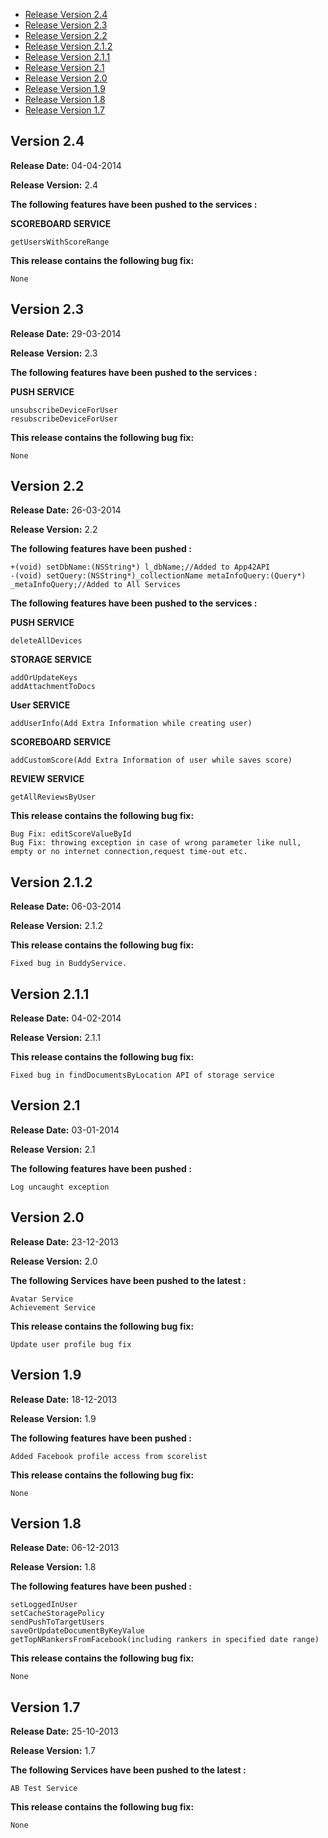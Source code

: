 * [Release Version 2.4](https://github.com/shephertz/App42_iOS_SDK/blob/master/Change%20Log.md#version-24)
* [Release Version 2.3](https://github.com/shephertz/App42_iOS_SDK/blob/master/Change%20Log.md#version-23)
* [Release Version 2.2](https://github.com/shephertz/App42_iOS_SDK/blob/master/Change%20Log.md#version-22)
* [Release Version 2.1.2](https://github.com/shephertz/App42_iOS_SDK/blob/master/Change%20Log.md#version-212)
* [Release Version 2.1.1](https://github.com/shephertz/App42_iOS_SDK/blob/master/Change%20Log.md#version-211)
* [Release Version 2.1](https://github.com/shephertz/App42_iOS_SDK/blob/master/Change%20Log.md#version-21)
* [Release Version 2.0](https://github.com/shephertz/App42_iOS_SDK/blob/master/Change%20Log.md#version-20)
* [Release Version 1.9](https://github.com/shephertz/App42_iOS_SDK/blob/master/Change%20Log.md#version-19)
* [Release Version 1.8](https://github.com/shephertz/App42_iOS_SDK/blob/master/Change%20Log.md#version-18)
* [Release Version 1.7](https://github.com/shephertz/App42_iOS_SDK/blob/master/Change%20Log.md#version-17)


## Version 2.4
 

**Release Date:** 04-04-2014

**Release Version:** 2.4


**The following features have been pushed to the services :**

**SCOREBOARD SERVICE**

```
getUsersWithScoreRange

```

**This release contains the following bug fix:**

```
None
```



## Version 2.3
 

**Release Date:** 29-03-2014

**Release Version:** 2.3


**The following features have been pushed to the services :**

**PUSH SERVICE**

```
unsubscribeDeviceForUser
resubscribeDeviceForUser

```

**This release contains the following bug fix:**

```
None
```


## Version 2.2
 

**Release Date:** 26-03-2014

**Release Version:** 2.2

**The following features have been pushed  :**

```
+(void) setDbName:(NSString*) l_dbName;//Added to App42API
-(void) setQuery:(NSString*)_collectionName metaInfoQuery:(Query*) _metaInfoQuery;//Added to All Services
```

**The following features have been pushed to the services :**

**PUSH SERVICE**

```
deleteAllDevices

```

**STORAGE SERVICE**

```
addOrUpdateKeys
addAttachmentToDocs
```

**User SERVICE**

```
addUserInfo(Add Extra Information while creating user)
```

**SCOREBOARD SERVICE**

```
addCustomScore(Add Extra Information of user while saves score)
```

**REVIEW SERVICE**

```
getAllReviewsByUser
```


**This release contains the following bug fix:**

```
Bug Fix: editScoreValueById 
Bug Fix: throwing exception in case of wrong parameter like null, empty or no internet connection,request time-out etc.
```



## Version 2.1.2

**Release Date:** 06-03-2014

**Release Version:** 2.1.2

**This release contains the following bug fix:**

```
Fixed bug in BuddyService.
```



## Version 2.1.1

**Release Date:** 04-02-2014

**Release Version:** 2.1.1

**This release contains the following bug fix:**

```
Fixed bug in findDocumentsByLocation API of storage service
```


## Version 2.1

**Release Date:** 03-01-2014

**Release Version:** 2.1

**The following features have been pushed :**

```
Log uncaught exception
```


## Version 2.0

**Release Date:** 23-12-2013

**Release Version:** 2.0

**The following Services have been pushed to the latest :**

```
Avatar Service
Achievement Service
```

**This release contains the following bug fix:**

```
Update user profile bug fix
```

## Version 1.9

**Release Date:** 18-12-2013

**Release Version:** 1.9

**The following features have been pushed :**

```
Added Facebook profile access from scorelist
```

**This release contains the following bug fix:**

```
None
```


## Version 1.8

**Release Date:** 06-12-2013

**Release Version:** 1.8

**The following features have been pushed :**

```
setLoggedInUser
setCacheStoragePolicy
sendPushToTargetUsers
saveOrUpdateDocumentByKeyValue
getTopNRankersFromFacebook(including rankers in specified date range)
```

**This release contains the following bug fix:**

```
None
```

## Version 1.7

**Release Date:** 25-10-2013

**Release Version:** 1.7

**The following Services have been pushed to the latest :**

```
AB Test Service
```

**This release contains the following bug fix:**

```
None
```



